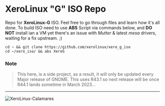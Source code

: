# XeroLinux "G" ISO Repo

Repo for **XeroLinux-G** ISO. Feel free to go through files and learn how it's all done. To build ISO need to use **ABS** Script via commands below, and **DO NOT** install ian a VM yet there's an issue with *Mutter* & latest *mesa* drivers, waiting for a fix upstream. ;)

```
cd ~ && git clone https://github.com/xerolinux/xero_g_iso
cd ~/xero_iso/ && abs XeroG
```
### Note
> This here, is a side project, as a result, it will only be updated every Major release of GNOME. 
> This uses R43.1 so next release will be once R44.1 lands sometime in March 2023...
-----------------------------------------------------------------


![XeroLinux-Calamares]([https://i.imgur.com/9sjGFSN.png](https://media.discordapp.net/attachments/1038870855599530046/1041364358015488000/image.png))
